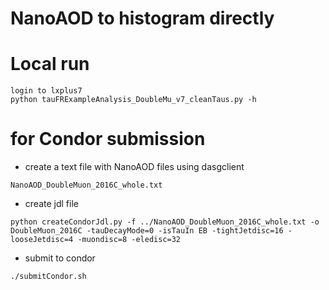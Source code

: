 # NanoAOD to histogram directly

# Local run 
```
login to lxplus7
python tauFRExampleAnalysis_DoubleMu_v7_cleanTaus.py -h 
```

# for Condor submission

* create a text file with NanoAOD files using dasgclient

```
NanoAOD_DoubleMuon_2016C_whole.txt
```

* create jdl file
```
python createCondorJdl.py -f ../NanoAOD_DoubleMuon_2016C_whole.txt -o DoubleMuon_2016C -tauDecayMode=0 -isTauIn EB -tightJetdisc=16 -looseJetdisc=4 -muondisc=8 -eledisc=32
```

* submit to condor
```
./submitCondor.sh
```